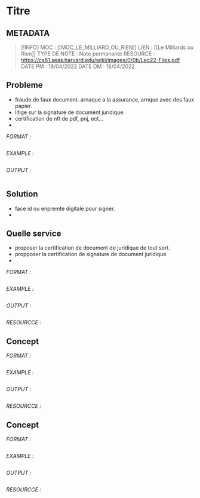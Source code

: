 # Titre

## METADATA
> [!INFO]
> MOC                    : [[MOC_LE_MILLIARD_OU_RIEN]]
> LIEN                     : [[Le Milliards ou Rien]]
> TYPE DE NOTE   : Note permanante 
>  RESOURCE        :  https://cs61.seas.harvard.edu/wiki/images/0/0b/Lec22-Files.pdf
> DATE PM             : 18/04/2022
> DATE DM             : 18/04/2022

## Probleme
- fraude de faux document. arnaque a la assurance, arnque avec des faux papier.
- litige sur la signature de document juridique.
- certification de nft de pdf, pnj, ect... 
- 
*FORMAT :*

````

````

*EXAMPLE :*

````

````

*OUTPUT :*

````

````

## Solution
- face id ou enpremte digitale pour signer.
- 
## Quelle service 
- proposer la certification de document de juridique de tout sort.
- propposer la certification de signature de document juridique 
- 
*FORMAT :*

````

````

*EXAMPLE :*

````

````

*OUTPUT :*

````

````

*RESOURCCE :*
## Concept 
*FORMAT :*

````

````

*EXAMPLE :*

````

````

*OUTPUT :*

````

````

*RESOURCCE :*
## Concept 
*FORMAT :*

````

````

*EXAMPLE :*

````

````

*OUTPUT :*

````

````

*RESOURCCE :*
